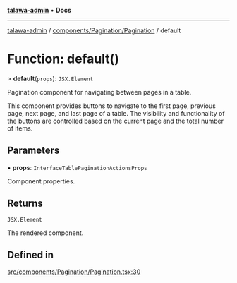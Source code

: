 [**talawa-admin**](../../../../README.md) • **Docs**

***

[talawa-admin](../../../../modules.md) / [components/Pagination/Pagination](../README.md) / default

# Function: default()

\> **default**(`props`): `JSX.Element`

Pagination component for navigating between pages in a table.

This component provides buttons to navigate to the first page, previous page,
next page, and last page of a table. The visibility and functionality of the
buttons are controlled based on the current page and the total number of items.

## Parameters

• **props**: `InterfaceTablePaginationActionsProps`

Component properties.

## Returns

`JSX.Element`

The rendered component.

## Defined in

[src/components/Pagination/Pagination.tsx:30](https://github.com/PalisadoesFoundation/talawa-admin/blob/ec91a82db6f7a7a061fbb4ea9639f2bff335faa5/src/components/Pagination/Pagination.tsx#L30)
